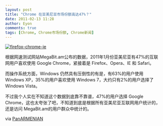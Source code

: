 ```yaml
---
layout: post
title: "Chrome 在亚美尼亚市场份额高达47%？"
date: 2011-02-13 11:28
author: Eyon
comments: true
tags: [Chrome, Chrome市场份额, Chrome新闻]
---
```

<a href="http://img.chromi.org/2011/02/firefox-chrome-ie.png">![](http://img.chromi.org/2011/02/firefox-chrome-ie.png "firefox-chrome-ie")</a>

根据网速测试网站MegaBit.am公布的数据，2011年1月份亚美尼亚有47%的互联网用户喜欢使用 Google Chrome，紧接着是 Firefox、Opera、IE 和 Safari。

而操作系统方面，Windows 仍然具有压倒性的有是，有63%的用户使用 Windows XP，35%的用户喜欢使用 Windows 7，大约只有2%的用户选择了 Windows Vista。

不过我个人实在不知道这个数据到底靠不靠谱，47%的用户选择 Google Chrome，这也太夸张了吧，不知道到底是根据所有亚美尼亚互联网用户统计的，还是访问 MegaBit.am的用户群众中统计的。

via [PanARMENIAN](http://www.panarmenian.net/eng/it_telecom/news/61303/Majority_of_Armenian_internet_users_prefer_Google_Chrome) 
